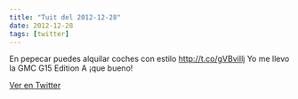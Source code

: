 ```yaml
---
title: "Tuit del 2012-12-28"
date: 2012-12-28
tags: [twitter]
---
```


En pepecar puedes alquilar coches con estilo http://t.co/gVBviIlj Yo me llevo la GMC G15 Edition A ¡que bueno!



[Ver en Twitter](https://twitter.com/i/web/status/284611806247391232)
